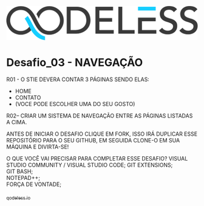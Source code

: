 ![logo](https://github.com/gitqodeless/gitqodeless/blob/main/logo1.png?raw=true)

# Desafio_03 - NAVEGAÇÃO

R01 - O STIE DEVERA CONTAR 3 PÁGINAS SENDO ELAS:
  * HOME
  * CONTATO
  * (VOCE PODE ESCOLHER UMA DO SEU GOSTO)

R02– CRIAR UM SISTEMA DE NAVEGAÇÃO ENTRE AS PÁGINAS LISTADAS A CIMA.

ANTES DE INICIAR O DESAFIO CLIQUE EM FORK, ISSO IRÁ DUPLICAR ESSE REPOSITÓRIO PARA O SEU GITHUB, EM SEGUIDA CLONE-O EM SUA MÁQUINA E DIVIRTA-SE!

O QUE VOCÊ VAI PRECISAR PARA COMPLETAR ESSE DESAFIO?
VISUAL STUDIO COMMUNITY / VISUAL STUDIO CODE; GIT EXTENSIONS; \
GIT BASH; \
NOTEPAD++; \
FORÇA DE VONTADE;

[<sub>qodeless.io<sub>](https://qodeless.io)
